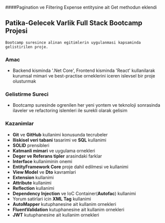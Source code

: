 ####Pagination ve Filtering Expense entitysine ait Get methodun eklendi

## Patika-Gelecek Varlik Full Stack Bootcamp Projesi
	Bootcamp suresince alinan egitimlerin uygulanmasi kapsaminda gelistirilen proje.

### Amac
- Backend kisminda '.Net Core', Frontend kisminda 'React' kullanilarak kurumsal mimari ve best-practise orneklerini iceren islevsel bir proje olusturmak

### Gelistirme Sureci
- Bootcamp suresinde ogrenilen her yeni yontem ve teknoloji sonrasinda ilaveler ve refactoring islemleri ile surekli olarak gelisim

### Kazanimlar
- **Git** ve **GitHub** kullanimi konusunda tecrubeler
- **Iliskisel veri tabani** tasarimi ve **SQL** kullanimi
- **SOLID** prensibleri
- **Katmanli mimari** ve uygulama ornekleri
- **Deger ve Referans tipler** arasindaki farklar
- **Interface** kullaniminin onemi
- **EntityFramework Core** proje dahil edilmesi ve kullanimi
- **View Model** ve **Dto** kavramlari
- **Extension** kullanimi
- **Attribute** kullanimi
- **Reflection** kullanimi
- **Dependency Injection** ve IoC Container(**Autofac**) kullanimi
- Yorum satirlari icin **XML Tag** kullanimi
- **AutoMapper** kutuphanesine ait kullanim ornekleri
- **FluentValidation** kutuphanesine ait kullanim ornekleri
- **JWT** kutuphanesine ait kullanim ornekleri